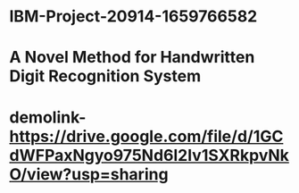 # IBM-Project-20914-1659766582
# A Novel Method for Handwritten Digit Recognition System
# demolink- https://drive.google.com/file/d/1GCdWFPaxNgyo975Nd6l2Iv1SXRkpvNkO/view?usp=sharing
